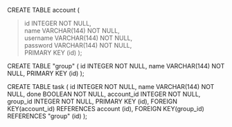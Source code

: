 
CREATE TABLE account (  
>id INTEGER NOT NULL,  
>name VARCHAR(144) NOT NULL,  
>username VARCHAR(144) NOT NULL,  
>password VARCHAR(144) NOT NULL,  
>PRIMARY KEY (id)
);

CREATE TABLE "group" (
        id INTEGER NOT NULL,
        name VARCHAR(144) NOT NULL,
        PRIMARY KEY (id)
);

CREATE TABLE task (
        id INTEGER NOT NULL,
        name VARCHAR(144) NOT NULL,
        done BOOLEAN NOT NULL,
        account_id INTEGER NOT NULL,
        group_id INTEGER NOT NULL,
        PRIMARY KEY (id),
        FOREIGN KEY(account_id) REFERENCES account (id),
        FOREIGN KEY(group_id) REFERENCES "group" (id)
);
